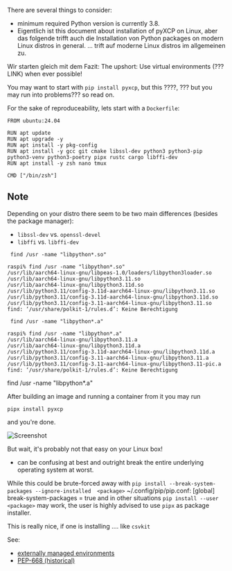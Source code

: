 There are several things to consider:
- minimum required Python version is currently 3.8.
- Eigentlich ist this document about installation of pyXCP on Linux, aber das folgende trifft auch die Installation von Python packages on modern Linux distros in general.
... trift auf moderne Linux distros im allgemeinen zu.

Wir starten gleich mit dem Fazit:
The upshort: Use virtual environments (???LINK) when ever possible!

You may want to start with `pip install pyxcp`, but this ????,
??? but you may run into problems???
so read on.

For the sake of reproduceability, lets start with a `Dockerfile`:

``` Docker
FROM ubuntu:24.04

RUN apt update
RUN apt upgrade -y
RUN apt install -y pkg-config
RUN apt install -y gcc git cmake libssl-dev python3 python3-pip python3-venv python3-poetry pipx rustc cargo libffi-dev
RUN apt install -y zsh nano tmux

CMD ["/bin/zsh"]
```
Note
----
Depending on your distro there seem to be two main differences (besides the package manager):
- `libssl-dev` vs. `openssl-devel`
- `libffi` vs. `libffi-dev`


```shell
 find /usr -name "libpython*.so"
```

``` shell
raspi% find /usr -name "libpython*.so"
/usr/lib/aarch64-linux-gnu/libpeas-1.0/loaders/libpython3loader.so
/usr/lib/aarch64-linux-gnu/libpython3.11.so
/usr/lib/aarch64-linux-gnu/libpython3.11d.so
/usr/lib/python3.11/config-3.11d-aarch64-linux-gnu/libpython3.11.so
/usr/lib/python3.11/config-3.11d-aarch64-linux-gnu/libpython3.11d.so
/usr/lib/python3.11/config-3.11-aarch64-linux-gnu/libpython3.11.so
find: ‘/usr/share/polkit-1/rules.d’: Keine Berechtigung
```

```shell
 find /usr -name "libpython*.a"
```

```shell
raspi% find /usr -name "libpython*.a"
/usr/lib/aarch64-linux-gnu/libpython3.11.a
/usr/lib/aarch64-linux-gnu/libpython3.11d.a
/usr/lib/python3.11/config-3.11d-aarch64-linux-gnu/libpython3.11d.a
/usr/lib/python3.11/config-3.11-aarch64-linux-gnu/libpython3.11.a
/usr/lib/python3.11/config-3.11-aarch64-linux-gnu/libpython3.11-pic.a
find: ‘/usr/share/polkit-1/rules.d’: Keine Berechtigung

```

 find /usr -name "libpython*.a"


After building an image and running a container from it you may run
``` shell
pipx install pyxcp
```
and you're done.

![Screenshot](./images/docker01.png "Screenshot / Docker")

But wait, it's probably not that easy on your Linux box!

- can be confusing at best and outright break the entire underlying operating system at worst.

While this could be brute-forced away with
`pip install --break-system-packages --ignore-installed  <package>`
~/.config/pip/pip.conf:
[global]
break-system-packages = true
and in other situations
`pip install --user  <package>`
may work, the user is highly advised to use `pipx` as package installer.

This is really nice, if one is installing .... like `csvkit`

See:
- [externally managed environments](https://packaging.python.org/en/latest/specifications/externally-managed-environments/#externally-managed-environments)
- [PEP-668 (historical)](https://peps.python.org/pep-0668/)


